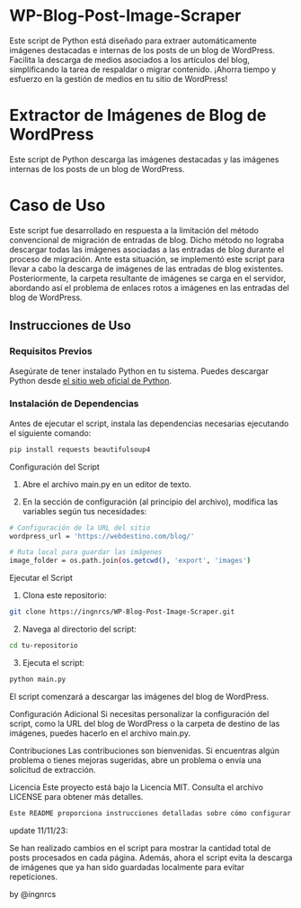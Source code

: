 # WP-Blog-Post-Image-Scraper
Este script de Python está diseñado para extraer automáticamente imágenes destacadas e internas de los posts de un blog de WordPress. Facilita la descarga de medios asociados a los artículos del blog, simplificando la tarea de respaldar o migrar contenido. ¡Ahorra tiempo y esfuerzo en la gestión de medios en tu sitio de WordPress!

# Extractor de Imágenes de Blog de WordPress

Este script de Python descarga las imágenes destacadas y las imágenes internas de los posts de un blog de WordPress.

# Caso de Uso

Este script fue desarrollado en respuesta a la limitación del método convencional de migración de entradas de blog. Dicho método no lograba descargar todas las imágenes asociadas a las entradas de blog durante el proceso de migración. Ante esta situación, se implementó este script para llevar a cabo la descarga de imágenes de las entradas de blog existentes. Posteriormente, la carpeta resultante de imágenes se carga en el servidor, abordando así el problema de enlaces rotos a imágenes en las entradas del blog de WordPress.

## Instrucciones de Uso

### Requisitos Previos

Asegúrate de tener instalado Python en tu sistema. Puedes descargar Python desde [el sitio web oficial de Python](https://www.python.org/).

### Instalación de Dependencias

Antes de ejecutar el script, instala las dependencias necesarias ejecutando el siguiente comando:

```bash
pip install requests beautifulsoup4
```


Configuración del Script
1. Abre el archivo main.py en un editor de texto.

2. En la sección de configuración (al principio del archivo), modifica las variables según tus necesidades:

```bash
# Configuración de la URL del sitio
wordpress_url = 'https://webdestino.com/blog/'

# Ruta local para guardar las imágenes
image_folder = os.path.join(os.getcwd(), 'export', 'images')
```

Ejecutar el Script
1. Clona este repositorio:
```bash
git clone https://ingnrcs/WP-Blog-Post-Image-Scraper.git
```
2. Navega al directorio del script:
```bash
cd tu-repositorio
```
3. Ejecuta el script:
```bash
python main.py
```

El script comenzará a descargar las imágenes del blog de WordPress.

Configuración Adicional
Si necesitas personalizar la configuración del script, como la URL del blog de WordPress o la carpeta de destino de las imágenes, puedes hacerlo en el archivo main.py.

Contribuciones
Las contribuciones son bienvenidas. Si encuentras algún problema o tienes mejoras sugeridas, abre un problema o envía una solicitud de extracción.

Licencia
Este proyecto está bajo la Licencia MIT. Consulta el archivo LICENSE para obtener más detalles.

```bash
Este README proporciona instrucciones detalladas sobre cómo configurar y ejecutar el script, así como información sobre la configuración adicional y cómo contribuir al proyecto. Recuerda ajustar los enlaces y detalles específicos según tu situación. ¡Espero que sea útil para tu proyecto!
```
update 11/11/23:

Se han realizado cambios en el script para mostrar la cantidad total de posts procesados en cada página. Además, ahora el script evita la descarga de imágenes que ya han sido guardadas localmente para evitar repeticiones.

by @ingnrcs


